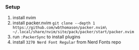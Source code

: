 ### Setup

1. install nvim
2. install packer.nvim `git clone --depth 1 https://github.com/wbthomason/packer.nvim\
 ~/.local/share/nvim/site/pack/packer/start/packer.nvim`
3. run `:PackerSync` to install plugins
4. install `3270 Nerd Font Regular` from Nerd Fonts repo
